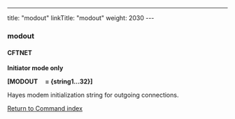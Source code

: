 ---
title: "modout"
linkTitle: "modout"
weight: 2030
--- <span id="modout"></span>

### modout

#### CFTNET

****Initiator mode only****

******[MODOUT    
= {string1...32}]******

Hayes modem initialization string for outgoing connections.

[Return to Command index](../../)
